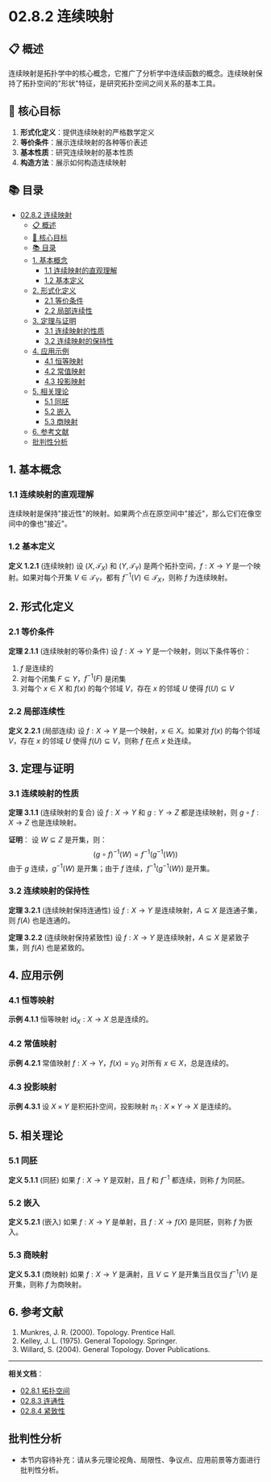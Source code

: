 # 02.8.2 连续映射

## 📋 概述

连续映射是拓扑学中的核心概念，它推广了分析学中连续函数的概念。连续映射保持了拓扑空间的"形状"特征，是研究拓扑空间之间关系的基本工具。

## 🎯 核心目标

1. **形式化定义**：提供连续映射的严格数学定义
2. **等价条件**：展示连续映射的各种等价表述
3. **基本性质**：研究连续映射的基本性质
4. **构造方法**：展示如何构造连续映射

## 📚 目录

- [02.8.2 连续映射](#0282-连续映射)
  - [📋 概述](#-概述)
  - [🎯 核心目标](#-核心目标)
  - [📚 目录](#-目录)
  - [1. 基本概念](#1-基本概念)
    - [1.1 连续映射的直观理解](#11-连续映射的直观理解)
    - [1.2 基本定义](#12-基本定义)
  - [2. 形式化定义](#2-形式化定义)
    - [2.1 等价条件](#21-等价条件)
    - [2.2 局部连续性](#22-局部连续性)
  - [3. 定理与证明](#3-定理与证明)
    - [3.1 连续映射的性质](#31-连续映射的性质)
    - [3.2 连续映射的保持性](#32-连续映射的保持性)
  - [4. 应用示例](#4-应用示例)
    - [4.1 恒等映射](#41-恒等映射)
    - [4.2 常值映射](#42-常值映射)
    - [4.3 投影映射](#43-投影映射)
  - [5. 相关理论](#5-相关理论)
    - [5.1 同胚](#51-同胚)
    - [5.2 嵌入](#52-嵌入)
    - [5.3 商映射](#53-商映射)
  - [6. 参考文献](#6-参考文献)
  - [批判性分析](#批判性分析)

## 1. 基本概念

### 1.1 连续映射的直观理解

连续映射是保持"接近性"的映射。如果两个点在原空间中"接近"，那么它们在像空间中的像也"接近"。

### 1.2 基本定义

**定义 1.2.1** (连续映射)
设 $(X, \mathcal{T}_X)$ 和 $(Y, \mathcal{T}_Y)$ 是两个拓扑空间，$f: X \to Y$ 是一个映射。如果对每个开集 $V \in \mathcal{T}_Y$，都有 $f^{-1}(V) \in \mathcal{T}_X$，则称 $f$ 为连续映射。

## 2. 形式化定义

### 2.1 等价条件

**定理 2.1.1** (连续映射的等价条件)
设 $f: X \to Y$ 是一个映射，则以下条件等价：

1. $f$ 是连续的
2. 对每个闭集 $F \subseteq Y$，$f^{-1}(F)$ 是闭集
3. 对每个 $x \in X$ 和 $f(x)$ 的每个邻域 $V$，存在 $x$ 的邻域 $U$ 使得 $f(U) \subseteq V$

### 2.2 局部连续性

**定义 2.2.1** (局部连续)
设 $f: X \to Y$ 是一个映射，$x \in X$。如果对 $f(x)$ 的每个邻域 $V$，存在 $x$ 的邻域 $U$ 使得 $f(U) \subseteq V$，则称 $f$ 在点 $x$ 处连续。

## 3. 定理与证明

### 3.1 连续映射的性质

**定理 3.1.1** (连续映射的复合)
设 $f: X \to Y$ 和 $g: Y \to Z$ 都是连续映射，则 $g \circ f: X \to Z$ 也是连续映射。

**证明**：
设 $W \subseteq Z$ 是开集，则：
$$(g \circ f)^{-1}(W) = f^{-1}(g^{-1}(W))$$
由于 $g$ 连续，$g^{-1}(W)$ 是开集；由于 $f$ 连续，$f^{-1}(g^{-1}(W))$ 是开集。

### 3.2 连续映射的保持性

**定理 3.2.1** (连续映射保持连通性)
设 $f: X \to Y$ 是连续映射，$A \subseteq X$ 是连通子集，则 $f(A)$ 也是连通的。

**定理 3.2.2** (连续映射保持紧致性)
设 $f: X \to Y$ 是连续映射，$A \subseteq X$ 是紧致子集，则 $f(A)$ 也是紧致的。

## 4. 应用示例

### 4.1 恒等映射

**示例 4.1.1**
恒等映射 $\text{id}_X: X \to X$ 总是连续的。

### 4.2 常值映射

**示例 4.2.1**
常值映射 $f: X \to Y$，$f(x) = y_0$ 对所有 $x \in X$，总是连续的。

### 4.3 投影映射

**示例 4.3.1**
设 $X \times Y$ 是积拓扑空间，投影映射 $\pi_1: X \times Y \to X$ 是连续的。

## 5. 相关理论

### 5.1 同胚

**定义 5.1.1** (同胚)
如果 $f: X \to Y$ 是双射，且 $f$ 和 $f^{-1}$ 都连续，则称 $f$ 为同胚。

### 5.2 嵌入

**定义 5.2.1** (嵌入)
如果 $f: X \to Y$ 是单射，且 $f: X \to f(X)$ 是同胚，则称 $f$ 为嵌入。

### 5.3 商映射

**定义 5.3.1** (商映射)
如果 $f: X \to Y$ 是满射，且 $V \subseteq Y$ 是开集当且仅当 $f^{-1}(V)$ 是开集，则称 $f$ 为商映射。

## 6. 参考文献

1. Munkres, J. R. (2000). Topology. Prentice Hall.
2. Kelley, J. L. (1975). General Topology. Springer.
3. Willard, S. (2004). General Topology. Dover Publications.

---

**相关文档**：

- [02.8.1 拓扑空间](../02_Mathematical_Foundation/02.8.1_拓扑空间.md)
- [02.8.3 连通性](../02_Mathematical_Foundation/02.8.3_连通性.md)
- [02.8.4 紧致性](../02_Mathematical_Foundation/02.8.4_紧致性.md)

## 批判性分析

- 本节内容待补充：请从多元理论视角、局限性、争议点、应用前景等方面进行批判性分析。
